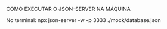 COMO EXECUTAR O JSON-SERVER NA MÁQUINA

No terminal: npx json-server -w -p 3333 ./mock/database.json